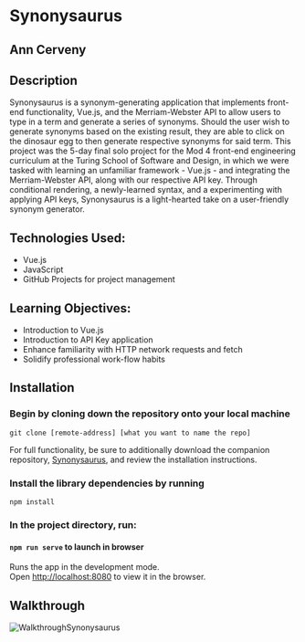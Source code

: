 # Synonysaurus

## Ann Cerveny

## Description

Synonysaurus is a synonym-generating application that implements front-end functionality, Vue.js, and the Merriam-Webster API to allow users to type in a term and generate a series of synonyms. Should the user wish to generate synonyms based on the existing result, they are able to click on the dinosaur egg to then generate respective synonyms for said term. This project was the 5-day final solo project for the Mod 4 front-end engineering curriculum at the Turing School of Software and Design, in which we were tasked with learning an unfamiliar framework - Vue.js - and integrating the Merriam-Webster API, along with our respective API key. Through conditional rendering, a newly-learned syntax, and a experimenting with applying API keys, Synonysaurus is a light-hearted take on a user-friendly synonym generator.


## Technologies Used:
* Vue.js
* JavaScript
* GitHub Projects for project management


## Learning Objectives:
* Introduction to Vue.js
* Introduction to API Key application
* Enhance familiarity with HTTP network requests and fetch
* Solidify professional work-flow habits

## Installation

### Begin by cloning down the repository onto your local machine

`git clone [remote-address] [what you want to name the repo]`

For full functionality, be sure to additionally download the companion repository, [Synonysaurus](https://github.com/CervAnn/synonysaurus.git), and review the installation instructions.

### Install the library dependencies by running

`npm install`

### In the project directory, run:

#### `npm run serve` to launch in browser

Runs the app in the development mode.<br />
Open [http://localhost:8080](http://localhost:8080) to view it in the browser.

## Walkthrough

![WalkthroughSynonysaurus](https://user-images.githubusercontent.com/11339301/68319912-52018f00-007c-11ea-8740-f82884fa9d5a.gif)




